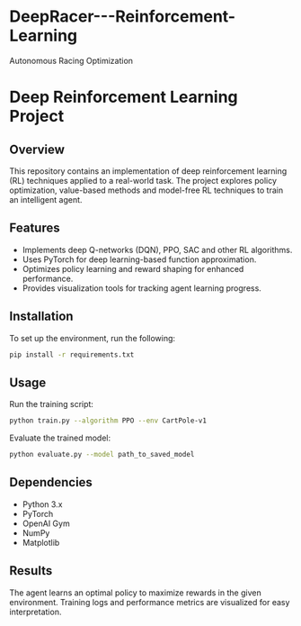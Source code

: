 # DeepRacer---Reinforcement-Learning
Autonomous Racing Optimization

# Deep Reinforcement Learning Project

## Overview
This repository contains an implementation of deep reinforcement learning (RL) techniques applied to a real-world task. The project explores policy optimization, value-based methods and model-free RL techniques to train an intelligent agent. 

## Features
- Implements deep Q-networks (DQN), PPO, SAC and other RL algorithms.
- Uses PyTorch for deep learning-based function approximation.
- Optimizes policy learning and reward shaping for enhanced performance.
- Provides visualization tools for tracking agent learning progress.

## Installation
To set up the environment, run the following:

```bash
pip install -r requirements.txt
```

## Usage
Run the training script:

```bash
python train.py --algorithm PPO --env CartPole-v1
```

Evaluate the trained model:

```bash
python evaluate.py --model path_to_saved_model
```

## Dependencies
- Python 3.x
- PyTorch
- OpenAI Gym
- NumPy
- Matplotlib

## Results
The agent learns an optimal policy to maximize rewards in the given environment. Training logs and performance metrics are visualized for easy interpretation.

